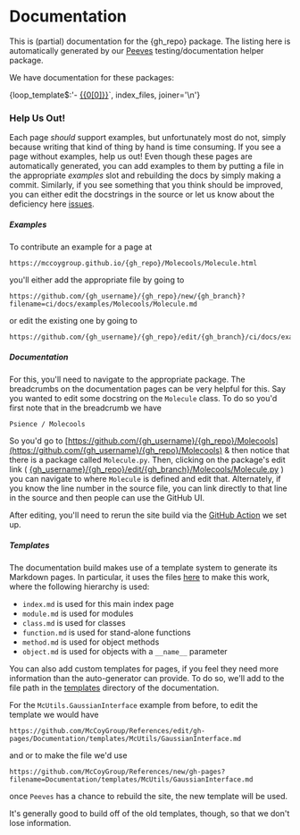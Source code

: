 # Documentation

This is (partial) documentation for the {gh_repo} package.
The listing here is automatically generated by our [Peeves](https://github.com/McCoyGroup/Peeves) testing/documentation helper package.

We have documentation for these packages:

{loop_template$:'- [{{0[0]}}]({{0[1]}})`, index_files, joiner='\n'}

### Help Us Out!

Each page _should_ support examples, but unfortunately most do not, simply because writing that kind of thing by hand is time consuming.
If you see a page without examples, help us out!
Even though these pages are automatically generated, you can add examples to them by putting a file in the appropriate _examples_ slot and rebuilding the docs by simply making a commit.
Similarly, if you see something that you think should be improved, you can either edit the docstrings in the source or let us know about the deficiency here [issues](https://github.com/{gh_username}/{gh_repo}/issues/new?title=Documentation%20Improvement%20Needed).

##### Examples

To contribute an example for a page at 

```
https://mccoygroup.github.io/{gh_repo}/Molecools/Molecule.html
```

you'll either add the appropriate file by going to 

```
https://github.com/{gh_username}/{gh_repo}/new/{gh_branch}?filename=ci/docs/examples/Molecools/Molecule.md
```

or edit the existing one by going to 

```
https://github.com/{gh_username}/{gh_repo}/edit/{gh_branch}/ci/docs/examples/Molecools/Molecule.md
```

##### Documentation

For this, you'll need to navigate to the appropriate package. The breadcrumbs on the documentation pages can be very helpful for this. 
Say you wanted to edit some docstring on the `Molecule` class.
To do so you'd first note that in the breadcrumb we have

```lang-none
Psience / Molecools
```

So you'd go to [https://github.com/{gh_username}/{gh_repo}/Molecools](https://github.com/{gh_username}/{gh_repo}/Molecools) & then notice that there is a package called `Molecule.py`.
Then, clicking on the package's edit link ( [{gh_username}/{gh_repo}/edit/{gh_branch}/Molecools/Molecule.py](https://github.com/{gh_username}/{gh_repo}/edit/{gh_branch}/Molecools/Molecule.py) ) you can navigate to where `Molecule` is defined and edit that.
Alternately, if you know the line number in the source file, you can link directly to that line in the source and then people can use the GitHub UI.

After editing, you'll need to rerun the site build via the [GitHub Action](https://github.com/{gh_username}/{gh_repo}/actions?query=workflow%3A%22McBuild+site%22) we set up.

##### Templates

The documentation build makes use of a template system to generate its Markdown pages.
In particular, it uses the files [here](https://github.com/{gh_username}/{gh_repo}/tree/{gh_branch}/ci/docs/templates) to make this work, where the following hierarchy is used:
* `index.md` is used for this main index page
* `module.md` is used for modules
* `class.md` is used for classes
* `function.md` is used for stand-alone functions
* `method.md` is used for object methods
* `object.md` is used for objects with a `__name__` parameter

You can also add custom templates for pages, if you feel they need more information than the auto-generator can provide.
To do so, we'll add to the file path in the [templates](https://github.com/{gh_username}/{gh_repo}/tree/{gh_branch}/docs/templates) directory of the documentation.

For the `McUtils.GaussianInterface` example from before, to edit the template we would have

```
https://github.com/McCoyGroup/References/edit/gh-pages/Documentation/templates/McUtils/GaussianInterface.md
```

and or to make the file we'd use 

```
https://github.com/McCoyGroup/References/new/gh-pages?filename=Documentation/templates/McUtils/GaussianInterface.md
```

once `Peeves` has a chance to rebuild the site, the new template will be used.

It's generally good to build off of the old templates, though, so that we don't lose information.

